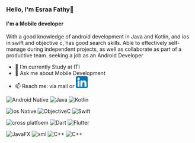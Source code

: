 

### Hello, I'm Esraa Fathy👋
#### I'm a Mobile developer 

With a good knowledge of android development in Java and Kotlin, and ios in swift and objective c, has good search skills.
Able to effectively self-manage during independent projects, as well as collaborate as part of a productive team.
seeking a job as an Android Developer

- 🔭 I’m currently Study at ITI
- 💬 Ask me about Mobile Development
- 📫 Reach me: via mail or [![LinkedIn](https://github.com/EsraaFathy/EsraaFathy/blob/main/images/linkedin%20(1).png)](https://www.linkedin.com/in/esraafathy1998/)





![Android Native](https://img.shields.io/badge/-Android%20Native-09169F)
![Java](https://img.shields.io/badge/-Java-082B6)
![Kotlin](https://img.shields.io/badge/-kotlin-FBCEB1)

![ios Native](https://img.shields.io/badge/-ios%20Native-09169F)
![ObjectiveC](https://img.shields.io/badge/-ObjectiveC-lightgrey)
![Swift](https://img.shields.io/badge/-Swift-00A36C)

![cross platfoem](https://img.shields.io/badge/-cross%20platfoem-09169F)
![Dart](https://img.shields.io/badge/-Dart-DAA06D)
![Flutter](https://img.shields.io/badge/-Flutter-DAA06D)



![JavaFX](https://img.shields.io/badge/-JavaFX-fedcba)
![xml](https://img.shields.io/badge/-xml-FB93B7)
![C++](https://img.shields.io/badge/-C++-93B7FB)
![C++](https://img.shields.io/badge/-C-D793FB)


<!--
 - 🌱 I’m currently learning ... --
- 👯 I’m looking to collaborate on ...
- 🤔 I’m looking for help with ...
 - -->
